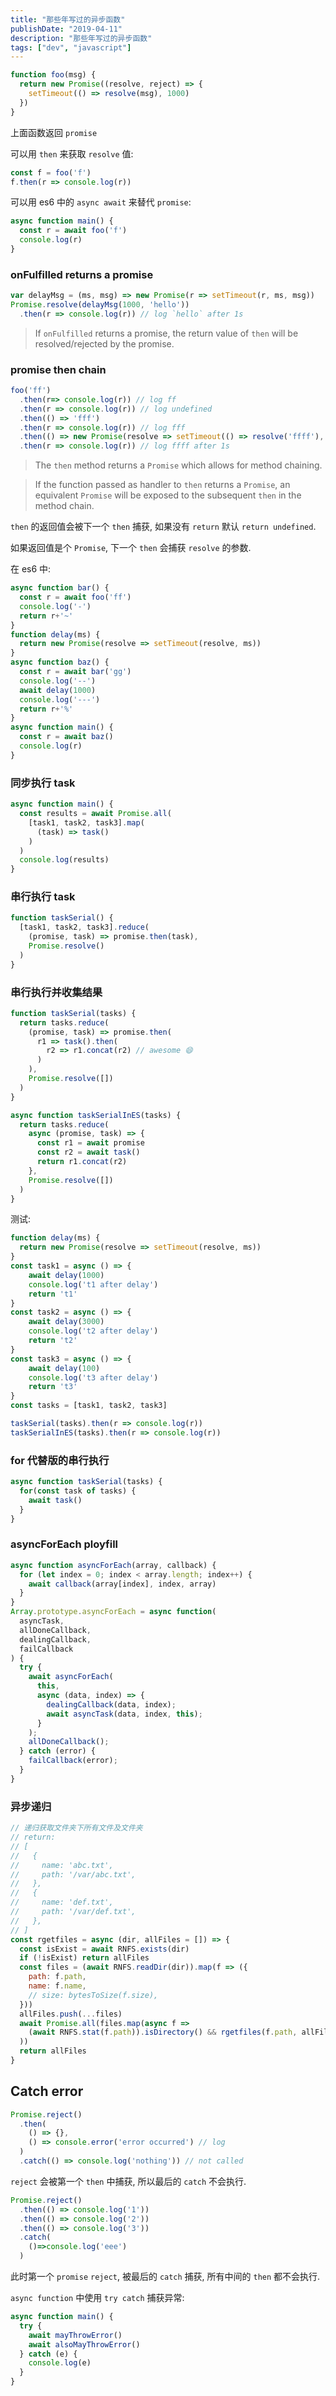```yaml
---
title: "那些年写过的异步函数"
publishDate: "2019-04-11"
description: "那些年写过的异步函数"
tags: ["dev", "javascript"]
---
```


```javascript
function foo(msg) {
  return new Promise((resolve, reject) => {
    setTimeout(() => resolve(msg), 1000)
  })
}
```

上面函数返回 `promise`


可以用 `then` 来获取 `resolve` 值:

```javascript
const f = foo('f')
f.then(r => console.log(r))
```

可以用 es6 中的 `async await` 来替代 `promise`:

```javascript
async function main() {
  const r = await foo('f')
  console.log(r)
}
```

### onFulfilled returns a promise

```javascript
var delayMsg = (ms, msg) => new Promise(r => setTimeout(r, ms, msg))
Promise.resolve(delayMsg(1000, 'hello'))
  .then(r => console.log(r)) // log `hello` after 1s
```

> If `onFulfilled` returns a promise, the return value of `then` will be resolved/rejected by the promise.


### promise then chain

```javascript
foo('ff')
  .then(r=> console.log(r)) // log ff
  .then(r => console.log(r)) // log undefined
  .then(() => 'fff')
  .then(r => console.log(r)) // log fff
  .then(() => new Promise(resolve => setTimeout(() => resolve('ffff'), 1000)))
  .then(r => console.log(r)) // log ffff after 1s
```

> The `then` method returns a `Promise` which allows for method chaining.

> If the function passed as handler to `then` returns a `Promise`, an equivalent `Promise` will be exposed to the subsequent `then` in the method chain.

`then` 的返回值会被下一个 `then` 捕获, 如果没有 `return` 默认 `return undefined`.

如果返回值是个 `Promise`, 下一个 `then` 会捕获 `resolve` 的参数.

在 es6 中:

```javascript
async function bar() {
  const r = await foo('ff')
  console.log('-')
  return r+'~'
}
function delay(ms) {
  return new Promise(resolve => setTimeout(resolve, ms))
}
async function baz() {
  const r = await bar('gg')
  console.log('--')
  await delay(1000)
  console.log('---')
  return r+'%'
}
async function main() {
  const r = await baz()
  console.log(r)
}
```

### 同步执行 task

```javascript
async function main() {
  const results = await Promise.all(
    [task1, task2, task3].map(
      (task) => task()
    )
  )
  console.log(results)
}
```

### 串行执行 task

```javascript
function taskSerial() {
  [task1, task2, task3].reduce(
    (promise, task) => promise.then(task),
    Promise.resolve()
  )
}
```

### 串行执行并收集结果

```javascript
function taskSerial(tasks) {
  return tasks.reduce(
    (promise, task) => promise.then(
      r1 => task().then(
        r2 => r1.concat(r2) // awesome 😄
      )
    ),
    Promise.resolve([])
  )
}

async function taskSerialInES(tasks) {
  return tasks.reduce(
    async (promise, task) => {
      const r1 = await promise
      const r2 = await task()
      return r1.concat(r2)
    },
    Promise.resolve([])
  )
}
```

测试:

```javascript
function delay(ms) {
  return new Promise(resolve => setTimeout(resolve, ms))
}
const task1 = async () => {
    await delay(1000)
    console.log('t1 after delay')
    return 't1'
}
const task2 = async () => {
    await delay(3000)
    console.log('t2 after delay')
    return 't2'
}
const task3 = async () => {
    await delay(100)
    console.log('t3 after delay')
    return 't3'
}
const tasks = [task1, task2, task3]

taskSerial(tasks).then(r => console.log(r))
taskSerialInES(tasks).then(r => console.log(r))
```

### for 代替版的串行执行

```javascript
async function taskSerial(tasks) {
  for(const task of tasks) {
    await task()
  }
}
```

### asyncForEach ployfill

```javascript
async function asyncForEach(array, callback) {
  for (let index = 0; index < array.length; index++) {
    await callback(array[index], index, array)
  }
}
Array.prototype.asyncForEach = async function(
  asyncTask,
  allDoneCallback,
  dealingCallback,
  failCallback
) {
  try {
    await asyncForEach(
      this,
      async (data, index) => {
        dealingCallback(data, index);
        await asyncTask(data, index, this);
      }
    );
    allDoneCallback();
  } catch (error) {
    failCallback(error);
  }
}
```

### 异步递归

```javascript
// 递归获取文件夹下所有文件及文件夹
// return:
// [
//   {
//     name: 'abc.txt',
//     path: '/var/abc.txt',
//   },
//   {
//     name: 'def.txt',
//     path: '/var/def.txt',
//   },
// ]
const rgetfiles = async (dir, allFiles = []) => {
  const isExist = await RNFS.exists(dir)
  if (!isExist) return allFiles
  const files = (await RNFS.readDir(dir)).map(f => ({
    path: f.path,
    name: f.name,
    // size: bytesToSize(f.size),
  }))
  allFiles.push(...files)
  await Promise.all(files.map(async f => 
    (await RNFS.stat(f.path)).isDirectory() && rgetfiles(f.path, allFiles)
  ))
  return allFiles
}
```

## Catch error

```javascript
Promise.reject()
  .then(
    () => {},
    () => console.error('error occurred') // log
  )
  .catch(() => console.log('nothing')) // not called
```

`reject` 会被第一个 `then` 中捕获, 所以最后的 `catch` 不会执行.

```javascript
Promise.reject()
  .then(() => console.log('1'))
  .then(() => console.log('2'))
  .then(() => console.log('3'))
  .catch(
    ()=>console.log('eee')
  )
```

此时第一个 `promise` `reject`, 被最后的 `catch` 捕获, 所有中间的 `then` 都不会执行.

`async function` 中使用 `try catch` 捕获异常:

```javascript
async function main() {
  try {
    await mayThrowError()
    await alsoMayThrowError()
  } catch (e) {
    console.log(e)
  }
}
```
